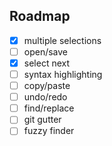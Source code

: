 ## Roadmap

- [x] multiple selections
- [ ] open/save
- [x] select next
- [ ] syntax highlighting
- [ ] copy/paste
- [ ] undo/redo
- [ ] find/replace
- [ ] git gutter
- [ ] fuzzy finder
